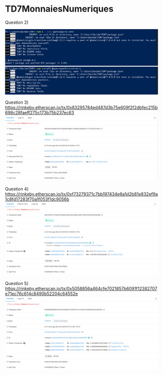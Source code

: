 # TD7MonnaiesNumeriques

Question 2)

![Alt text](https://github.com/ThibautBaudry/TD7MonnaiesNumeriques/blob/main/uniswap%201.png?raw=true "Optional Title")
![Alt text](https://github.com/ThibautBaudry/TD7MonnaiesNumeriques/blob/main/openzeppelin.png?raw=true "Optional Title")

Question 3)
https://rinkeby.etherscan.io/tx/0x83295784ed487d3b75e609f2f2dbfec215b698c28faeff275c173b75b237ec63
![Alt text](https://github.com/ThibautBaudry/TD7MonnaiesNumeriques/blob/main/claim%20tokes.png?raw=true "Optional Title")

Question 4)
https://rinkeby.etherscan.io/tx/0xf73279371c7bb197434e8a1d2b81e832ef9a1c8fd17283f70a1f053f1dc9056b
![Alt text](https://github.com/ThibautBaudry/TD7MonnaiesNumeriques/blob/main/swap%20tokes.png?raw=true "Optional Title")

Question 5) https://rinkeby.etherscan.io/tx/0x5058856a464cfe7021857b6091f12382707e71ec76c614c8490b52204c64552e
![Alt text](https://github.com/ThibautBaudry/TD7MonnaiesNumeriques/blob/main/liquidity.png?raw=true "Optional Title")
